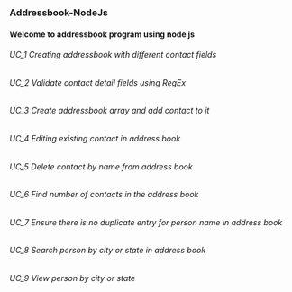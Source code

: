### Addressbook-NodeJs

#### Welcome to addressbook program using node js

###### UC_1 Creating addressbook with different contact fields 

###### UC_2 Validate contact detail fields using RegEx

###### UC_3 Create addressbook array and add contact to it

###### UC_4 Editing existing contact in address book

###### UC_5 Delete contact by name from address book

###### UC_6 Find number of contacts in the address book

###### UC_7 Ensure there is no duplicate entry for person name in address book

###### UC_8 Search person by city or state in address book

###### UC_9 View person by city or state

